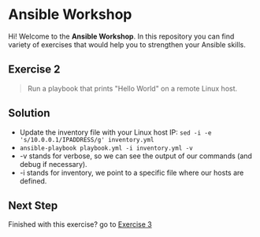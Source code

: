 # Ansible Workshop

Hi! Welcome to the **Ansible Workshop**. In this repository you can find variety of exercises that would help you to strengthen your Ansible skills.

## Exercise 2

> Run a playbook that prints "Hello World" on a remote Linux host.

## Solution

- Update the inventory file with your Linux host IP: `sed -i -e 's/10.0.0.1/IPADDRESS/g' inventory.yml`
- `ansible-playbook playbook.yml -i inventory.yml -v`
- -v stands for verbose, so we can see the output of our commands (and debug if necessary).
- -i stands for inventory, we point to a specific file where our hosts are defined.

## Next Step

Finished with this exercise? go to [Exercise 3](../exercise-3)
